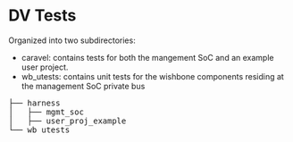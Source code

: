 # DV Tests

Organized into two subdirectories:
  * caravel: contains tests for both the mangement SoC and an example user project.
  * wb_utests: contains unit tests for the wishbone components residing at the management SoC private bus

<pre>
├── harness
│   ├── mgmt_soc
│   ├── user_proj_example
└── wb_utests
</pre>

